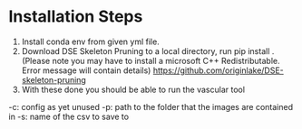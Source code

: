 # Installation Steps
1. Install conda env from given yml file. 
2. Download DSE Skeleton Pruning to a local directory, run pip install . (Please note you may have to install a microsoft C++ Redistributable. Error message will contain details)
https://github.com/originlake/DSE-skeleton-pruning
3. With these done you should be able to run the vascular tool

-c: config as yet unused
-p: path to the folder that the images are contained in
-s: name of the csv to save to